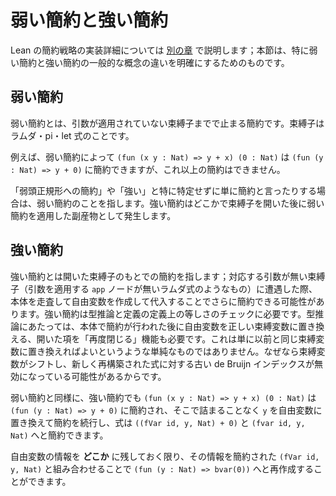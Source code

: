 <!--
# Weak and strong reduction
-->

# 弱い簡約と強い簡約

<!--
The implementation details of Lean's reduction strategies is discussed in [another chapter](../type_checking/reduction.md); this section is specifically to clarify the difference between the general concepts of weak and strong reduction.
-->

Lean の簡約戦略の実装詳細については [別の章](../type_checking/reduction.md) で説明します；本節は、特に弱い簡約と強い簡約の一般的な概念の違いを明確にするためのものです。

<!--
## Weak reduction
-->

## 弱い簡約

<!--
Weak reduction refers to reduction that stops at binders which do not have an argument applied to them. By binders, we mean lambda, pi, and let expressions.
-->

弱い簡約とは、引数が適用されていない束縛子までで止まる簡約です。束縛子はラムダ・pi・let 式のことです。

<!--
For example, weak reduction can reduce `(fun (x y : Nat) => y + x) (0 : Nat)` to `(fun (y : Nat) => y + 0)`, but can do no further reduction.
-->

例えば、弱い簡約によって `(fun (x y : Nat) => y + x) (0 : Nat)` は `(fun (y : Nat) => y + 0)` に簡約できますが、これ以上の簡約はできません。

<!--
When we say or 'weak head normal form reduction', or just reduction without specifically identifying it as 'strong', we're talking about weak reduction. Strong reduction just happens as a byproduct of applying weak reduction after we've opened a binder somewhere else. 
-->

「弱頭正規形への簡約」や「強い」と特に特定せずに単に簡約と言ったりする場合は、弱い簡約のことを指します。強い簡約はどこかで束縛子を開いた後に弱い簡約を適用した副産物として発生します。

<!--
## Strong reduction
-->

## 強い簡約

<!--
Strong reduction refers to reduction under open binders; when we run across a binder without an accompanying argument (like a lambda expression with no `app` node applying an argument), we can traverse into the body and potentially do further reduction by creating and substituting in a free variable. Strong reduction is needed for type inference and definitional equality checking. For type inference, we also need the ability to "re-close" open terms, replacing free variables with the correct bound variables afer some reduction has been done in the body. This is not as simple as just replacing it with the same bound variable as before, because bound variables may have shifted, invalidating their old deBruijn index relative to the new rebuilt expression.
-->

強い簡約とは開いた束縛子のもとでの簡約を指します；対応する引数が無い束縛子（引数を適用する `app` ノードが無いラムダ式のようなもの）に遭遇した際、本体を走査して自由変数を作成して代入することでさらに簡約できる可能性があります。強い簡約は型推論と定義の定義上の等しさのチェックに必要です。型推論にあたっては、本体で簡約が行われた後に自由変数を正しい束縛変数に置き換える、開いた項を「再度閉じる」機能も必要です。これは単に以前と同じ束縛変数に置き換えればよいというような単純なものではありません。なぜなら束縛変数がシフトし、新しく再構築された式に対する古い de Bruijn インデックスが無効になっている可能性があるからです。

<!--
As with weak reduction, strong reduction can stil reduce `(fun (x y : Nat) => y + x) (0 : Nat)` to `(fun (y : Nat) => y + 0)`, and instead of getting stuck, it can continue by substituting `y` for a free variable, reducing the expression further to `((fVar id, y, Nat) + 0)`, and `(fvar id, y, Nat)`. 
-->

弱い簡約と同様に、強い簡約でも `(fun (x y : Nat) => y + x) (0 : Nat)` は `(fun (y : Nat) => y + 0)` に簡約され、そこで詰まることなく `y` を自由変数に置き換えて簡約を続行し、式は `((fVar id, y, Nat) + 0)` と `(fvar id, y, Nat)` へと簡約できます。

<!--
As long as we keep the free variable information around _somewhere_, we can re-combine that information with the reduced `(fVar id, y, Nat)` to recreate `(fun (y : Nat) => bvar(0))`
-->

自由変数の情報を **どこか** に残しておく限り、その情報を簡約された `(fVar id, y, Nat)` と組み合わせることで `(fun (y : Nat) => bvar(0))` へと再作成することができます。
